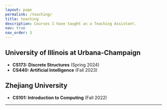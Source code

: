 ```yaml
---
layout: page
permalink: /teaching/
title: teaching
description: Courses I have taught as a Teaching Assistant.
nav: true
nav_order: 3
---
```


## University of Illinois at Urbana-Champaign

- **CS173: Discrete Structures** (Spring 2024)
- **CS440: Artificial Intelligence** (Fall 2023)

## Zhejiang University

- **CS101: Introduction to Computing** (Fall 2022)

---

